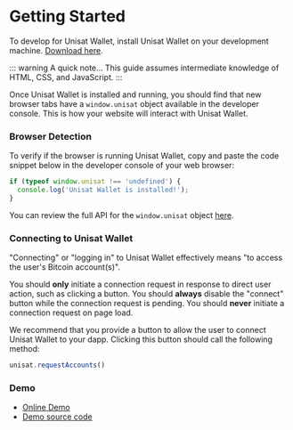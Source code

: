 # Getting Started

To develop for Unisat Wallet, install Unisat Wallet on your development machine. [Download here](https://unisat.io/).

::: warning A quick note...
This guide assumes intermediate knowledge of HTML, CSS, and JavaScript.
:::

Once Unisat Wallet is installed and running, you should find that new browser tabs have a `window.unisat` object available in the developer console.
This is how your website will interact with Unisat Wallet.

[comment]: <> (## Basic Considerations)

### Browser Detection

To verify if the browser is running Unisat Wallet, copy and paste the code snippet below in the developer console of your web browser:

```javascript
if (typeof window.unisat !== 'undefined') {
  console.log('Unisat Wallet is installed!');
}
```

You can review the full API for the `window.unisat` object [here](./unisat-provider.html).

### Connecting to Unisat Wallet

"Connecting" or "logging in" to Unisat Wallet effectively means "to access the user's Bitcoin account(s)".

You should **only** initiate a connection request in response to direct user action, such as clicking a button.
You should **always** disable the "connect" button while the connection request is pending.
You should **never** initiate a connection request on page load.

We recommend that you provide a button to allow the user to connect Unisat Wallet to your dapp.
Clicking this button should call the following method:

```javascript
unisat.requestAccounts()
```

### Demo 

- [Online Demo](https://demo.unisat.io)
- [Demo source code](https://github.com/unisat-wallet/unisat-web3-demo) 

